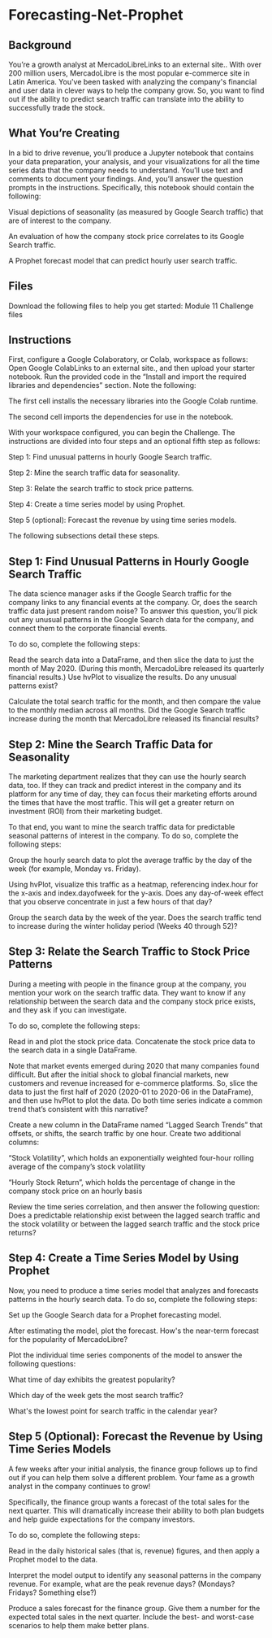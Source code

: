 # Forecasting-Net-Prophet
## Background

You’re a growth analyst at MercadoLibreLinks to an external site.. With over 200 million users, MercadoLibre is the most popular e-commerce site in Latin America. You've been tasked with analyzing the company's financial and user data in clever ways to help the company grow. So, you want to find out if the ability to predict search traffic can translate into the ability to successfully trade the stock.
## What You’re Creating

In a bid to drive revenue, you’ll produce a Jupyter notebook that contains your data preparation, your analysis, and your visualizations for all the time series data that the company needs to understand. You’ll use text and comments to document your findings. And, you’ll answer the question prompts in the instructions. Specifically, this notebook should contain the following:

Visual depictions of seasonality (as measured by Google Search traffic) that are of interest to the company.

An evaluation of how the company stock price correlates to its Google Search traffic.

A Prophet forecast model that can predict hourly user search traffic.
## Files

Download the following files to help you get started:
Module 11 Challenge files
## Instructions

First, configure a Google Colaboratory, or Colab, workspace as follows:
Open Google ColabLinks to an external site., and then upload your starter notebook.
Run the provided code in the “Install and import the required libraries and dependencies” section. Note the following:

The first cell installs the necessary libraries into the Google Colab runtime.

The second cell imports the dependencies for use in the notebook.

With your workspace configured, you can begin the Challenge. The instructions are divided into four steps and an optional fifth step as follows:

Step 1: Find unusual patterns in hourly Google Search traffic.

Step 2: Mine the search traffic data for seasonality.

Step 3: Relate the search traffic to stock price patterns.

Step 4: Create a time series model by using Prophet.

Step 5 (optional): Forecast the revenue by using time series models.

The following subsections detail these steps.
## Step 1: Find Unusual Patterns in Hourly Google Search Traffic

The data science manager asks if the Google Search traffic for the company links to any financial events at the company. Or, does the search traffic data just present random noise? To answer this question, you’ll pick out any unusual patterns in the Google Search data for the company, and connect them to the corporate financial events.

To do so, complete the following steps:

Read the search data into a DataFrame, and then slice the data to just the month of May 2020. (During this month, MercadoLibre released its quarterly financial results.) Use hvPlot to visualize the results. Do any unusual patterns exist?

Calculate the total search traffic for the month, and then compare the value to the monthly median across all months. Did the Google Search traffic increase during the month that MercadoLibre released its financial results?
## Step 2: Mine the Search Traffic Data for Seasonality

The marketing department realizes that they can use the hourly search data, too. If they can track and predict interest in the company and its platform for any time of day, they can focus their marketing efforts around the times that have the most traffic. This will get a greater return on investment (ROI) from their marketing budget.

To that end, you want to mine the search traffic data for predictable seasonal patterns of interest in the company. To do so, complete the following steps:

Group the hourly search data to plot the average traffic by the day of the week (for example, Monday vs. Friday).

Using hvPlot, visualize this traffic as a heatmap, referencing index.hour for the x-axis and index.dayofweek for the y-axis. Does any day-of-week effect that you observe concentrate in just a few hours of that day?

Group the search data by the week of the year. Does the search traffic tend to increase during the winter holiday period (Weeks 40 through 52)?
## Step 3: Relate the Search Traffic to Stock Price Patterns

During a meeting with people in the finance group at the company, you mention your work on the search traffic data. They want to know if any relationship between the search data and the company stock price exists, and they ask if you can investigate.

To do so, complete the following steps:

Read in and plot the stock price data. Concatenate the stock price data to the search data in a single DataFrame.

Note that market events emerged during 2020 that many companies found difficult. But after the initial shock to global financial markets, new customers and revenue increased for e-commerce platforms. So, slice the data to just the first half of 2020 (2020-01 to 2020-06 in the DataFrame), and then use hvPlot to plot the data. Do both time series indicate a common trend that’s consistent with this narrative?

Create a new column in the DataFrame named “Lagged Search Trends” that offsets, or shifts, the search traffic by one hour. Create two additional columns:

“Stock Volatility”, which holds an exponentially weighted four-hour rolling average of the company’s stock volatility

“Hourly Stock Return”, which holds the percentage of change in the company stock price on an hourly basis

Review the time series correlation, and then answer the following question: Does a predictable relationship exist between the lagged search traffic and the stock volatility or between the lagged search traffic and the stock price returns?
## Step 4: Create a Time Series Model by Using Prophet

Now, you need to produce a time series model that analyzes and forecasts patterns in the hourly search data. To do so, complete the following steps:

Set up the Google Search data for a Prophet forecasting model.

After estimating the model, plot the forecast. How's the near-term forecast for the popularity of MercadoLibre?

Plot the individual time series components of the model to answer the following questions:

What time of day exhibits the greatest popularity?

Which day of the week gets the most search traffic?

What's the lowest point for search traffic in the calendar year?
## Step 5 (Optional): Forecast the Revenue by Using Time Series Models

A few weeks after your initial analysis, the finance group follows up to find out if you can help them solve a different problem. Your fame as a growth analyst in the company continues to grow!

Specifically, the finance group wants a forecast of the total sales for the next quarter. This will dramatically increase their ability to both plan budgets and help guide expectations for the company investors.

To do so, complete the following steps:

Read in the daily historical sales (that is, revenue) figures, and then apply a Prophet model to the data.

Interpret the model output to identify any seasonal patterns in the company revenue. For example, what are the peak revenue days? (Mondays? Fridays? Something else?)

Produce a sales forecast for the finance group. Give them a number for the expected total sales in the next quarter. Include the best- and worst-case scenarios to help them make better plans.
